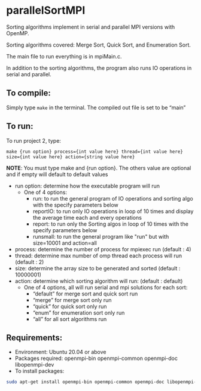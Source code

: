# parallelSortMPI
Sorting algorithms implement in serial and parallel MPI versions with OpenMP.

Sorting algorithms covered: Merge Sort, Quick Sort, and Enumeration Sort.

The main file to run everything is in mpiMain.c.

In addition to the sorting algorithms, the program also runs IO operations in serial and parallel.

## To compile:
Simply type `make` in the terminal. The compiled out file is set to be
“main”

## To run:
To run project 2, type:

  `make {run option} process={int value here} thread={int value here} size={int value here} action={string value here}`
  
**NOTE**: You must type make and {run option}. The others value are optional and if
empty will default to default values
  + run option: determine how the executable program will run
    * One of 4 options:
      * run: to run the general program of IO operations and sorting algo with the specify parameters below
      * reportIO: to run only IO operations in loop of 10 times and display the average time each and every operations
      * report: to run only the Sorting algos in loop of 10 times with the specify parameters below
      * runsmall: to run the general program like "run" but with size=10001 and action=all
  + process: determine the number of process for mpiexec run (default : 4)
  + thread: determine max number of omp thread each process will run (default : 2)
  + size: determine the array size to be generated and sorted (default : 10000001)
  + action: determine which sorting algorithm will run: (default : default)
    * One of 4 options, all will run serial and mpi solutions for each sort:
      - “default” for merge sort and quick sort run
      - “merge” for merge sort only run
      - “quick” for quick sort only run
      - “enum” for enumeration sort only run
      - “all” for all sort algorithms run

## Requirements:
- Environment: Ubuntu 20.04 or above
- Packages required: openmpi-bin openmpi-common openmpi-doc libopenmpi-dev
- To install packages: 
```bash
sudo apt-get install openmpi-bin openmpi-common openmpi-doc libopenmpi-dev
```
